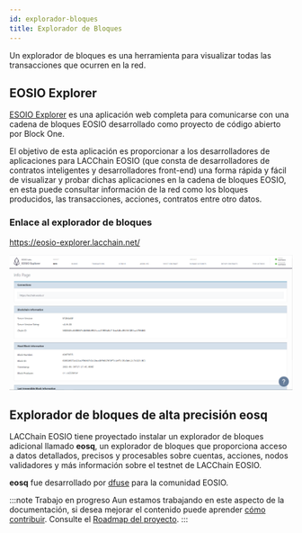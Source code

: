```yaml
---
id: explorador-bloques
title: Explorador de Bloques
---
```


Un explorador de bloques es una herramienta para visualizar todas las transacciones que ocurren en la red.

## EOSIO Explorer
[ESOIO Explorer](https://github.com/EOSIO/eosio-explorer) es una aplicación web completa para comunicarse con una cadena de bloques EOSIO desarrollado como proyecto de código abierto por Block One.

El objetivo de esta aplicación es proporcionar a los desarrolladores de aplicaciones para LACChain EOSIO (que consta de desarrolladores de contratos inteligentes y desarrolladores front-end) una forma rápida y fácil de visualizar y probar dichas aplicaciones en la cadena de bloques EOSIO, en esta puede consultar información de la red como los bloques producidos, las transacciones, acciones, contratos entre otro datos.

### Enlace al explorador de bloques

https://eosio-explorer.lacchain.net/


![Explorador de bloques](/img/docs/block-explorer.png)


## Explorador de bloques de alta precisión eosq
LACChain EOSIO tiene proyectado instalar un explorador de bloques adicional llamado **eosq**, un explorador de bloques que proporciona acceso a datos detallados, precisos y procesables sobre cuentas, acciones, nodos validadores y más información sobre el testnet de LACChain EOSIO.

**eosq** fue desarrollado por [dfuse](https://dfuse.io) para la comunidad EOSIO.

:::note Trabajo en progreso
Aun estamos trabajando en este aspecto de la documentación, si desea mejorar el contenido puede aprender [cómo contribuir](../guias/contribuir). Consulte el [Roadmap del proyecto](../roadmap).
:::
